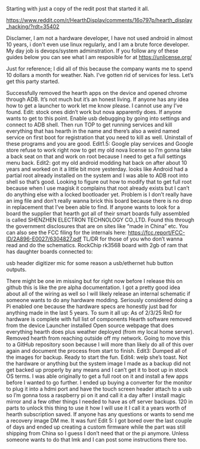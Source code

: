 Starting with just a copy of the redit post that started it all. 

https://www.reddit.com/r/HearthDisplay/comments/16o797p/hearth_display_hacking/?rdt=35402

Disclamer, I am not a hardware developer, I have not used android in almost 10 years, i don't even use linux regularly, and I am a brute force developer. My day job is devops/system adminstration. If you follow any of these guides below you can see what I am resposible for at https://unlicense.org/


Just for reference; I did all of this because the company wants me to spend 10 dollars a month for weather. Nah. I’ve gotten rid of services for less. Let’s get this party started.

Successfully removed the hearth apps on the device and opened chrome through ADB. It’s not much but it’s an honest living. If anyone has any idea how to get a launcher to work let me know please. I cannot use any I’ve found.
Edit: stock ones didn’t work but nova apparently does. If anyone wants to get to this point. Enable usb debugging by going into settings and connect to ADB shell. Then run TOP to get running services and kill everything that has hearth in the name and there’s also a weird named service on first boot for registration that you need to kill as well. Uninstall of these programs and you are good.
Edit1.5: Google play services and Google store refuse to work right now to get my old nova license so I’m gonna take a back seat on that and work on root because I need to get a full settings menu back.
Edit2: got my old android modding hat back on after about 10 years and worked on it a little bit more yesterday. looks like Android had a partial root already installed on the system and I was able to ADB root into shell so that’s good. Looking to figure out how to modify that to get full root because when I use magisk it complains that root already exists but I can’t do anything else with a locked bootloader yet. Problem is I don’t really have an img file and don’t really wanna brick this board because there is no drop in replacement that I’ve been able to find.
If anyone wants to look for a board the supplier that hearth got all of their smart boards fully assembled is called SHENZHEN ELECTRON TECHNOLOGY CO.,LTD. Found this through the government disclosures that are on sites like “made in China” etc.
You can also see the FCC filing for the internals here: https://fcc.report/FCC-ID/2A896-E0027/6304827.pdf
TL/DR for those of you who don’t wanna read and do the schematics. RockChip rk3568 board with 2gb of ram that has daughter boards connected to:

usb header digitizer
mic
for some reason a usb/ethernet hub
button outputs. 

There might be one im missing but for right now before I release this on github this is like the pre alpha documentation.
I got a pretty good idea about all of the wiring as well so I will likely release an internal schematic if someone wants to do any hardware modding. Seriously considered doing a Pi enabled one because the hardware specs are honestly just bad for anything made in the last 5 years.
To sum it all up: As of 2/3/25 RnD for hardware is complete with full list of components Hearth software removed from the device Launcher installed Open source webpage that does everything hearth does plus weather deployed (from my local home server). Removed hearth from reaching outside off my network.
Going to move this to a GitHub repository soon because I will more than likely do all of this over again and document the process from start to finish.
Edit3: Dumped all of the images for backup. Ready to start the fun.
Edit4: welp she’s toast. Not the hardware or anything but the system image I made as a backup did not get backed up properly by any means and I can’t get it to boot up in stock OS terms. I was able originally to get a full root on it and install a few apps before I wanted to go further.
I ended up buying a converter for the monitor to plug it into a hdmi port and have the touch screen header attach to a usb so I’m gonna toss a raspberry pi on it and call it a day after I install magic mirror and a few other things I needed to have as off server backups. 120 in parts to unlock this thing to use it how I will use it I call it a years worth of hearth subscription saved. If anyone has any questions or wants to send me a recovery image DM me. It was fun!
Edit 5: I got bored over the last couple of days and ended up creating a custom firmware while the part was still shipping from China so I guess I don’t need that or the pi anymore. Unless someone wants to do that lmk and I can post some instructions there too.
